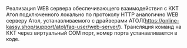 Реализация WEB сервера обеспечивающего взаимодействия с ККТ Атол подключенного локально по протоколу HTTP аналогично WEB серверу Атол, устанавливаемого с драйверами АТОЛ(https://online-kassy.shop/support/atol/faq-user/web-server/).
Трансляция команд на ККТ через виртуальный COM порт, номер порта устанавливается в коде.
